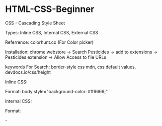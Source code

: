 # HTML-CSS-Beginner

CSS - Cascading Style Sheet

Types: Inline CSS, Internal CSS, External CSS

Referrence: colorhunt.co (For Color picker)

Installation: chrome webstore -> Search Pesticides -> add to extensions -> Pesticides extension -> Allow Access to file URLs

keywords For Search: border-style css mdn, css default values, devdocs.io/css/height

Inline CSS: 

Format: body style="background-color: #ff6666;"

Internal CSS:

Format: 

-<style>

      body{
        background-color: #ff6666;
      }

      hr{
        /* background-color: white; */
        /* border-style: dotted none none; */
        border-style: none;
        border-top-style: dotted;
        border-color:grey;
        border-width: 5px;
        height: 0px;
        width: 5%;
      }

 -<style>
      
 External CSS:
 
 Similar to Internal CSS but have to seperate the file.


